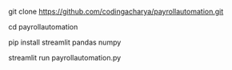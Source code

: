 git clone https://github.com/codingacharya/payrollautomation.git

cd payrollautomation

pip install streamlit pandas numpy

streamlit run payrollautomation.py
